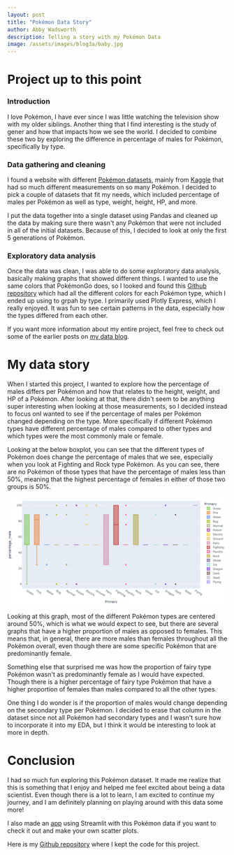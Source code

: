 ```yaml
---
layout: post
title: "Pokémon Data Story"
author: Abby Wadsworth
description: Telling a story with my Pokémon Data
image: /assets/images/blog3a/baby.jpg
---
```


# Project up to this point
### Introduction
I love Pokémon, I have ever since I was little watching the television show with my older siblings. Another thing that I find interesting is the study of gener and how that impacts how we see the world. I decided to combine these two by exploring the difference in percentage of males for Pokémon, specifically by type.

### Data gathering and cleaning
I found a website with different [Pokémon datasets](https://swhui.github.io/StatisticsinPokemon/datasets/), mainly from [Kaggle](https://www.kaggle.com/) that had so much different measurements on so many Pokémon. I decided to pick a couple of datasets that fit my needs, which included percentage of males per Pokémon as well as type, weight, height, HP, and more.

I put the data together into a single dataset using Pandas and cleaned up the data by making sure there wasn't any Pokémon that were not included in all of the initial datasets. Because of this, I decided to look at only the first 5 generations of Pokémon.

### Exploratory data analysis
Once the data was clean, I was able to do some exploratory data analysis, basically making graphs that showed different things. I wanted to use the same colors that PokémonGo does, so I looked and found this [Github repository](https://gist.github.com/apaleslimghost/0d25ec801ca4fc43317bcff298af43c3) which had all the different colors for each Pokémon type, which I ended up using to grpah by type. I primarily used Plotly Express, which I really enjoyed. It was fun to see certain patterns in the data, especially how the types differed from each other.

If you want more information about my entire project, feel free to check out some of the earlier posts on [my data blog](https://abbywadsworth.github.io/my386blog/).

# My data story
When I started this project, I wanted to explore how the percentage of males differs per Pokémon and how that relates to the height, weight, and HP of a Pokémon. After looking at that, there didn't seem to be anything super interesting when looking at those measurements, so I decided instead to focus onI wanted to see if the percentage of males per Pokémon changed depending on the type. More specifically if different Pokémon types have different percentage of males compared to other types and which types were the most commonly male or female.

Looking at the below boxplot, you can see that the different types of Pokémon does change the percentage of males that we see, especially when you look at Fighting and Rock type Pokémon. As you can see, there are no Pokémon of those types that have the percentage of males less than 50%, meaning that the highest percentage of females in either of those two groups is 50%.

![Figure](https://raw.githubusercontent.com/abbywadsworth/my386blog/main/assets/images/percentmalebytype.jpg)

Looking at this graph, most of the different Pokémon types are centered around 50%, which is what we would expect to see, but there are several graphs that have a higher proportion of males as opposed to females. This means that, in general, there are more males than females throughout all the Pokémon overall, even though there are some specific Pokémon that are predominantly female.

Something else that surprised me was how the proportion of fairy type Pokémon wasn't as predominantly female as I would have expected. Though there is a higher percentage of fairy type Pokémon that have a higher proportion of females than males compared to all the other types.

One thing I do wonder is if the proportion of males would change depending on the secondary type per Pokémon. I decided to erase that column in the dataset since not all Pokémon had secondary types and I wasn't sure how to incorporate it into my EDA, but I think it would be interesting to look at more in depth.

# Conclusion
I had so much fun exploring this Pokémon dataset. It made me realize that this is something that I enjoy and helped me feel excited about being a data scientist. Even though there is a lot to learn, I am excited to continue my journey, and I am definitely planning on playing around with this data some more!

I also made an [app](https://abbywadsworth-pokemongraph-code-5mm8uq.streamlit.app/) using Streamlit with this Pokémon data if you want to check it out and make your own scatter plots.

Here is my [Github repository](https://github.com/abbywadsworth/PokemonGo) where I kept the code for this project.